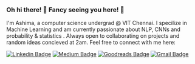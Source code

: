 ### Oh hi there! 👋 Fancy seeing you here! 🌼

<!--
**ashima-mr/ashima-mr** is a ✨ _special_ ✨ repository because its `README.md` (this file) appears on your GitHub profile.

Here are some ideas to get you started:

- 🔭 I’m currently working on ...
- 🌱 I’m currently learning ...
- 👯 I’m looking to collaborate on ...
- 🤔 I’m looking for help with ...
- 💬 Ask me about ...
- 📫 How to reach me: ...
- 😄 Pronouns: ...
- ⚡ Fun fact: ...
-->

I'm Ashima, a computer science undergrad @ VIT Chennai. I specilize in Machine Learning and am currently passionate about NLP, CNNs and probability & statistics . Always open to collaborating on projects and random ideas concieved at 2am. Feel free to connect with me here:

[![Linkedin Badge](https://img.shields.io/badge/-anirudhemmadi-blue?style=flat-square&logo=Linkedin&logoColor=white&link=https://www.linkedin.com/in/ashima-mr/)](https://www.linkedin.com/in/ashima-mr/)
[![Medium Badge](https://img.shields.io/badge/-@aemmadi-03a57a?style=flat-square&labelColor=000000&logo=Medium&link=https://medium.com/@ashima-mr)](https://medium.com/@ashima-mr)
[![Goodreads Badge](https://img.shields.io/badge/-koolkanna-darkred?style=flat-square&logo=Goodreads&logoColor=white&link=https://www.goodreads.com/)](https://www.goodreads.com/)
[![Gmail Badge](https://img.shields.io/badge/-kanna6501@gmail.com-c14438?style=flat-square&logo=Gmail&logoColor=white&link=mailto:ashimafatima104@gmail.com)](mailto:ashimafatima104@gmail.com)
